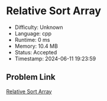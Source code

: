 # Relative Sort Array

- Difficulty: Unknown
- Language: cpp
- Runtime: 0 ms
- Memory: 10.4 MB
- Status: Accepted
- Timestamp: 2024-06-11 19:23:59

## Problem Link
[Relative Sort Array](https://leetcode.com/problems/relative-sort-array)

